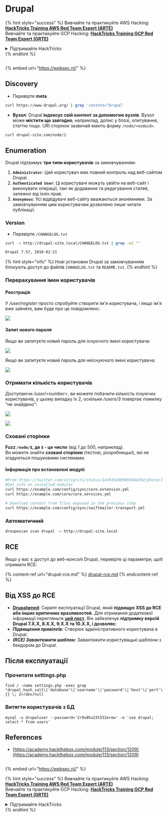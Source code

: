 # Drupal

{% hint style="success" %}
Вивчайте та практикуйте AWS Hacking:<img src="../../../.gitbook/assets/arte.png" alt="" data-size="line">[**HackTricks Training AWS Red Team Expert (ARTE)**](https://training.hacktricks.xyz/courses/arte)<img src="../../../.gitbook/assets/arte.png" alt="" data-size="line">\
Вивчайте та практикуйте GCP Hacking: <img src="../../../.gitbook/assets/grte.png" alt="" data-size="line">[**HackTricks Training GCP Red Team Expert (GRTE)**<img src="../../../.gitbook/assets/grte.png" alt="" data-size="line">](https://training.hacktricks.xyz/courses/grte)

<details>

<summary>Підтримайте HackTricks</summary>

* Перевірте [**плани підписки**](https://github.com/sponsors/carlospolop)!
* **Приєднуйтесь до** 💬 [**групи Discord**](https://discord.gg/hRep4RUj7f) або [**групи Telegram**](https://t.me/peass) або **слідкуйте** за нами в **Twitter** 🐦 [**@hacktricks\_live**](https://twitter.com/hacktricks\_live)**.**
* **Діліться хакерськими трюками, надсилаючи PR до** [**HackTricks**](https://github.com/carlospolop/hacktricks) та [**HackTricks Cloud**](https://github.com/carlospolop/hacktricks-cloud) репозиторіїв на GitHub.

</details>
{% endhint %}

<figure><img src="https://pentest.eu/RENDER_WebSec_10fps_21sec_9MB_29042024.gif" alt=""><figcaption></figcaption></figure>

{% embed url="https://websec.nl/" %}

## Discovery

* Перевірте **meta**
```bash
curl https://www.drupal.org/ | grep 'content="Drupal'
```
* **Вузол**: Drupal **індексує свій контент за допомогою вузлів**. Вузол може **містити що завгодно**, наприклад, допис у блозі, опитування, статтю тощо. URI сторінок зазвичай мають форму `/node/<nodeid>`.
```bash
curl drupal-site.com/node/1
```
## Enumeration

Drupal підтримує **три типи користувачів** за замовчуванням:

1. **`Administrator`**: Цей користувач має повний контроль над веб-сайтом Drupal.
2. **`Authenticated User`**: Ці користувачі можуть увійти на веб-сайт і виконувати операції, такі як додавання та редагування статей, залежно від їхніх прав.
3. **`Anonymous`**: Усі відвідувачі веб-сайту вважаються анонімними. За замовчуванням цим користувачам дозволено лише читати публікації.

### Version

* Перевірте `/CHANGELOG.txt`
```bash
curl -s http://drupal-site.local/CHANGELOG.txt | grep -m2 ""

Drupal 7.57, 2018-02-21
```
{% hint style="info" %}
Нові установки Drupal за замовчуванням блокують доступ до файлів `CHANGELOG.txt` та `README.txt`.
{% endhint %}

### Перерахування імен користувачів

#### Реєстрація

У _/user/register_ просто спробуйте створити ім'я користувача, і якщо ім'я вже зайняте, вам буде про це повідомлено:

![](<../../../.gitbook/assets/image (328).png>)

#### Запит нового пароля

Якщо ви запитуєте новий пароль для існуючого імені користувача:

![](<../../../.gitbook/assets/image (903).png>)

Якщо ви запитуєте новий пароль для неіснуючого імені користувача:

![](<../../../.gitbook/assets/image (307).png>)

### Отримати кількість користувачів

Доступаючи _/user/\<number>_, ви можете побачити кількість існуючих користувачів, у цьому випадку їх 2, оскільки _/users/3_ повертає помилку "не знайдено":

![](<../../../.gitbook/assets/image (333).png>)

![](<../../../.gitbook/assets/image (227) (1) (1) (1).png>)

### Сховані сторінки

**Fuzz `/node/$`, де `$` - це число** (від 1 до 500, наприклад).\
Ви можете знайти **сховані сторінки** (тестові, розробницькі), які не згадуються пошуковими системами.

#### Інформація про встановлені модулі
```bash
#From https://twitter.com/intigriti/status/1439192489093644292/photo/1
#Get info on installed modules
curl https://example.com/config/sync/core.extension.yml
curl https://example.com/core/core.services.yml

# Download content from files exposed in the previous step
curl https://example.com/config/sync/swiftmailer.transport.yml
```
### Автоматичний
```bash
droopescan scan drupal -u http://drupal-site.local
```
## RCE

Якщо у вас є доступ до веб-консолі Drupal, перевірте ці параметри, щоб отримати RCE:

{% content-ref url="drupal-rce.md" %}
[drupal-rce.md](drupal-rce.md)
{% endcontent-ref %}

## Від XSS до RCE

* [**Drupalwned**](https://github.com/nowak0x01/Drupalwned): Скрипт експлуатації Drupal, який **підвищує XSS до RCE або інших критичних вразливостей.** Для отримання додаткової інформації перегляньте [**цей пост**](https://nowak0x01.github.io/papers/76bc0832a8f682a7e0ed921627f85d1d.html). Він забезпечує **підтримку версій Drupal 7.X.X, 8.X.X, 9.X.X та 10.X.X, і дозволяє:**
* _**Підвищення привілеїв:**_ Створює адміністративного користувача в Drupal.
* _**(RCE) Завантажити шаблон:**_ Завантажити користувацькі шаблони з бекдором до Drupal.

## Після експлуатації

### Прочитати settings.php
```
find / -name settings.php -exec grep "drupal_hash_salt\|'database'\|'username'\|'password'\|'host'\|'port'\|'driver'\|'prefix'" {} \; 2>/dev/null
```
### Витягти користувачів з БД
```
mysql -u drupaluser --password='2r9u8hu23t532erew' -e 'use drupal; select * from users'
```
## References

* [https://academy.hackthebox.com/module/113/section/1209](https://academy.hackthebox.com/module/113/section/1209)

<figure><img src="https://pentest.eu/RENDER_WebSec_10fps_21sec_9MB_29042024.gif" alt=""><figcaption></figcaption></figure>

{% embed url="https://websec.nl/" %}

{% hint style="success" %}
Вивчайте та практикуйте AWS Hacking:<img src="../../../.gitbook/assets/arte.png" alt="" data-size="line">[**HackTricks Training AWS Red Team Expert (ARTE)**](https://training.hacktricks.xyz/courses/arte)<img src="../../../.gitbook/assets/arte.png" alt="" data-size="line">\
Вивчайте та практикуйте GCP Hacking: <img src="../../../.gitbook/assets/grte.png" alt="" data-size="line">[**HackTricks Training GCP Red Team Expert (GRTE)**<img src="../../../.gitbook/assets/grte.png" alt="" data-size="line">](https://training.hacktricks.xyz/courses/grte)

<details>

<summary>Підтримайте HackTricks</summary>

* Перевірте [**плани підписки**](https://github.com/sponsors/carlospolop)!
* **Приєднуйтесь до** 💬 [**групи Discord**](https://discord.gg/hRep4RUj7f) або [**групи telegram**](https://t.me/peass) або **слідкуйте** за нами в **Twitter** 🐦 [**@hacktricks\_live**](https://twitter.com/hacktricks\_live)**.**
* **Діліться хакерськими трюками, надсилаючи PR до** [**HackTricks**](https://github.com/carlospolop/hacktricks) та [**HackTricks Cloud**](https://github.com/carlospolop/hacktricks-cloud) репозиторіїв на github.

</details>
{% endhint %}
